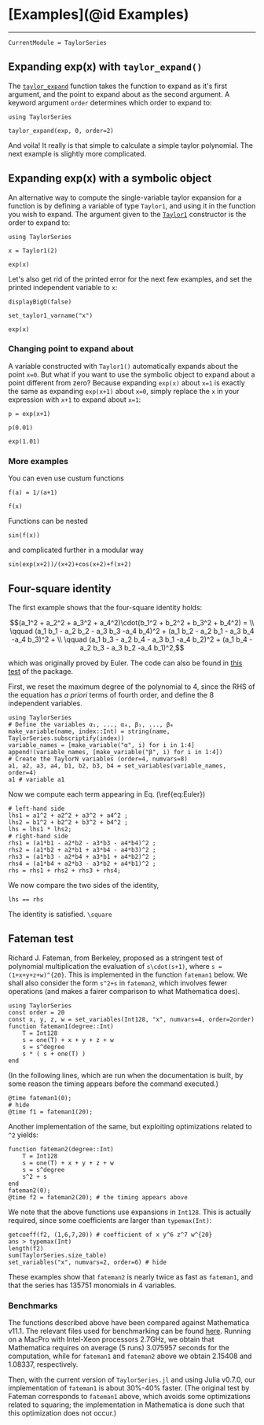 # [Examples](@id Examples)
---

```@meta
CurrentModule = TaylorSeries
```
## Expanding exp(x) with `taylor_expand()`
The [`taylor_expand`](@ref) function takes the function to expand as it's first argument, and the point to expand about as the second argument.
A keyword argument `order` determines which order to expand to:
```@repl 1
using TaylorSeries

taylor_expand(exp, 0, order=2)
```

And voìla! It really is that simple to calculate a simple taylor polynomial. The next example is slightly more complicated.

## Expanding exp(x) with a symbolic object
An alternative way to compute the single-variable taylor expansion for a function is by defining a variable of type `Taylor1`,
and using it in the function you wish to expand. The argument given to the [`Taylor1`](@ref) constructor is the order
to expand to:

```@repl 2
using TaylorSeries

x = Taylor1(2)

exp(x)
```

Let's also get rid of the printed error for the next few examples, and set the printed independent variable to `x`:
```@repl 2
displayBigO(false)

set_taylor1_varname("x")

exp(x)
```


### Changing point to expand about
A variable constructed with `Taylor1()` automatically expands about the point `x=0`.
But what if you want to use the symbolic object to expand about a point different from zero?
Because expanding `exp(x)` about `x=1` is exactly the same as expanding `exp(x+1)` about `x=0`, simply replace the `x` in your expression with `x+1` to expand about `x=1`:
```@repl 2
p = exp(x+1)

p(0.01)

exp(1.01)
```

### More examples
You can even use custum functions
```@repl 2
f(a) = 1/(a+1)

f(x)
```

Functions can be nested
```@repl 2
sin(f(x))
```

and complicated further in a modular way
```@repl 2
sin(exp(x+2))/(x+2)+cos(x+2)+f(x+2)
```


## Four-square identity

The first example shows that the four-square identity holds:
```math
(a_1^2 + a_2^2 + a_3^2 + a_4^2)\cdot(b_1^2 + b_2^2 + b_3^2 + b_4^2) = \\
  \qquad (a_1 b_1 - a_2 b_2 - a_3 b_3 -a_4 b_4)^2 +
  (a_1 b_2 - a_2 b_1 - a_3 b_4 -a_4 b_3)^2 + \\
  \qquad (a_1 b_3 - a_2 b_4 - a_3 b_1 -a_4 b_2)^2 +
  (a_1 b_4 - a_2 b_3 - a_3 b_2 -a_4 b_1)^2,
```
which was originally proved by Euler. The code can also be found in
[this test](https://github.com/JuliaDiff/TaylorSeries.jl/blob/master/test/identities_Euler.jl) of the package.

First, we reset the maximum degree of the polynomial to 4, since the RHS
of the equation has *a priori* terms of fourth order, and define the 8
independent variables.

```@repl euler
using TaylorSeries
# Define the variables α₁, ..., α₄, β₁, ..., β₄
make_variable(name, index::Int) = string(name, TaylorSeries.subscriptify(index))
variable_names = [make_variable("α", i) for i in 1:4]
append!(variable_names, [make_variable("β", i) for i in 1:4])
# Create the TaylorN variables (order=4, numvars=8)
a1, a2, a3, a4, b1, b2, b3, b4 = set_variables(variable_names, order=4)
a1 # variable a1
```

Now we compute each term appearing in Eq. (\ref{eq:Euler})

```@repl euler
# left-hand side
lhs1 = a1^2 + a2^2 + a3^2 + a4^2 ;
lhs2 = b1^2 + b2^2 + b3^2 + b4^2 ;
lhs = lhs1 * lhs2;
# right-hand side
rhs1 = (a1*b1 - a2*b2 - a3*b3 - a4*b4)^2 ;
rhs2 = (a1*b2 + a2*b1 + a3*b4 - a4*b3)^2 ;
rhs3 = (a1*b3 - a2*b4 + a3*b1 + a4*b2)^2 ;
rhs4 = (a1*b4 + a2*b3 - a3*b2 + a4*b1)^2 ;
rhs = rhs1 + rhs2 + rhs3 + rhs4;
```

We now compare the two sides of the identity,

```@repl euler
lhs == rhs
```

The identity is satisfied. ``\square``



## Fateman test

Richard J. Fateman, from Berkeley, proposed as a stringent test
of polynomial multiplication
the evaluation of ``s\cdot(s+1)``, where ``s = (1+x+y+z+w)^{20}``. This is
implemented in
the function `fateman1` below. We shall also consider the form
``s^2+s`` in `fateman2`,
which involves fewer operations (and makes a fairer comparison to what
Mathematica does).

```@repl fateman
using TaylorSeries
const order = 20
const x, y, z, w = set_variables(Int128, "x", numvars=4, order=2order)
function fateman1(degree::Int)
    T = Int128
    s = one(T) + x + y + z + w
    s = s^degree
    s * ( s + one(T) )
end
```

(In the following lines, which are run when the documentation is built,
by some reason the timing appears before the command executed.)

```@repl fateman
@time fateman1(0);
# hide
@time f1 = fateman1(20);
```

Another implementation of the same, but exploiting optimizations
related to `^2` yields:

```@repl fateman
function fateman2(degree::Int)
    T = Int128
    s = one(T) + x + y + z + w
    s = s^degree
    s^2 + s
end
fateman2(0);
@time f2 = fateman2(20); # the timing appears above
```

We note that the above functions use expansions in `Int128`. This is actually
required, since some coefficients are larger than `typemax(Int)`:

```@repl fateman
getcoeff(f2, (1,6,7,20)) # coefficient of x y^6 z^7 w^{20}
ans > typemax(Int)
length(f2)
sum(TaylorSeries.size_table)
set_variables("x", numvars=2, order=6) # hide
```

These examples show that
`fateman2` is nearly twice as fast as `fateman1`, and that the series has 135751
monomials in 4 variables.


### Benchmarks

The functions described above have been compared against Mathematica v11.1.
The relevant files used for benchmarking can be found
[here](https://github.com/JuliaDiff/TaylorSeries.jl/tree/master/perf).
Running on a MacPro with Intel-Xeon processors 2.7GHz, we obtain that
Mathematica requires on average (5 runs) 3.075957 seconds for the computation,
while for `fateman1` and `fateman2` above we obtain 2.15408 and 1.08337,
respectively.

Then, with the current version of `TaylorSeries.jl` and using Julia v0.7.0,
our implementation of `fateman1` is about 30%-40% faster.
(The original test by Fateman corresponds to `fateman1` above, which
avoids some optimizations related to squaring; the implementation in Mathematica
is done such that this optimization does not occur.)
